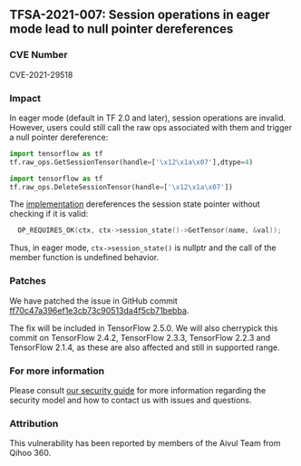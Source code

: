 ## TFSA-2021-007: Session operations in eager mode lead to null pointer dereferences

### CVE Number
CVE-2021-29518

### Impact
In eager mode (default in TF 2.0 and later), session operations are invalid.
However, users could still call the raw ops associated with them and trigger a
null pointer dereference:

```python
import tensorflow as tf
tf.raw_ops.GetSessionTensor(handle=['\x12\x1a\x07'],dtype=4)
```
```python
import tensorflow as tf
tf.raw_ops.DeleteSessionTensor(handle=['\x12\x1a\x07'])
```

The
[implementation](https://github.com/tensorflow/tensorflow/blob/eebb96c2830d48597d055d247c0e9aebaea94cd5/tensorflow/core/kernels/session_ops.cc#L104) dereferences the session state pointer without checking if it is valid:

```cc
  OP_REQUIRES_OK(ctx, ctx->session_state()->GetTensor(name, &val));
```

Thus, in eager mode, `ctx->session_state()` is nullptr and the call of the
member function is undefined behavior.

### Patches
We have patched the issue in GitHub commit
[ff70c47a396ef1e3cb73c90513da4f5cb71bebba](https://github.com/tensorflow/tensorflow/commit/ff70c47a396ef1e3cb73c90513da4f5cb71bebba).

The fix will be included in TensorFlow 2.5.0. We will also cherrypick this
commit on TensorFlow 2.4.2, TensorFlow 2.3.3, TensorFlow 2.2.3 and TensorFlow
2.1.4, as these are also affected and still in supported range.

### For more information
Please consult [our security
guide](https://github.com/tensorflow/tensorflow/blob/master/SECURITY.md) for
more information regarding the security model and how to contact us with issues
and questions.

### Attribution
This vulnerability has been reported by members of the Aivul Team from Qihoo
360.
